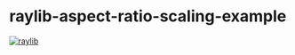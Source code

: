 # raylib-aspect-ratio-scaling-example

[![raylib](https://www.raylib.com/common/img/raylib_logo.png)](https://www.raylib.com/)
